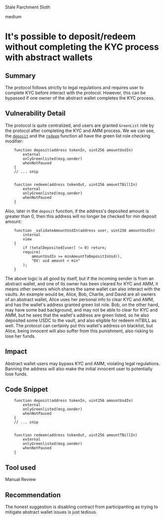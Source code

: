 Stale Parchment Sloth

medium

# It's possible to deposit/redeem without completing the KYC process with abstract wallets

## Summary
The protocol follows strictly to legal regulations and requires user to complete KYC before interact with the protocol. However, this can be bypassed if one owner of the abstract wallet completes the KYC process.

## Vulnerability Detail
The protocol is quite centralized, and users are granted `GreenList` role by the protocol after completing the KYC and AMM process. We we can see, the [`deposit`](https://github.com/sherlock-audit/2024-05-midas/blob/main/midas-contracts/contracts/DepositVault.sol#L91) and the [`redeem`](https://github.com/sherlock-audit/2024-05-midas/blob/main/midas-contracts/contracts/RedemptionVault.sol#L61) function all have the green list role checking modifier:

```solidity
    function deposit(address tokenIn, uint256 amountUsdIn)
        external
        onlyGreenlisted(msg.sender)
        whenNotPaused
    {
    // ... snip


    function redeem(address tokenOut, uint256 amountTBillIn)
        external
        onlyGreenlisted(msg.sender)
        whenNotPaused
    {
```

Also, later in the `deposit` function, if the address's deposited amount is greater than 0, then this address will no longer be checked for min deposit amount:

```solidity
    function _validateAmountUsdIn(address user, uint256 amountUsdIn)
        internal
        view
    {
        if (totalDeposited[user] != 0) return;
        require(
            amountUsdIn >= minAmountToDepositInUsd(),
            "DV: usd amount < min"
        );
    }
```

The above logic is all good by itself, but if the incoming sender is from an abstract wallet, and one of its owner has been cleared for KYC and AMM, it means other owners which shares the same wallet can also interact with the vaults. An example would be, Alice, Bob, Charlie, and David are all owners of an abstract wallet, Alice uses her personal info to clear KYC and AMM, and has the wallet's address granted green list role. Bob, on the other hand, may have some bad background, and may not be able to clear for KYC and AMM, but he sees that the wallet's address are green listed, so he also deposited some USDC to the vault, and also eligible for redeem mTBILL as well. The protocol can certainly put this wallet's address on blacklist, but Alice, being innocent will also suffer from this punishment, also risking to lose her funds.

## Impact
Abstract wallet users may bypass KYC and AMM, violating legal regulations. Banning the address will also make the initial innocent user to potentially lose funds.

## Code Snippet
```solidity
    function deposit(address tokenIn, uint256 amountUsdIn)
        external
        onlyGreenlisted(msg.sender)
        whenNotPaused
    {
    // ... snip


    function redeem(address tokenOut, uint256 amountTBillIn)
        external
        onlyGreenlisted(msg.sender)
        whenNotPaused
    {
```

## Tool used

Manual Review

## Recommendation
The honest suggestion is disabling contract from participanting as trying to mitigate abstract wallet issues is just tedious.
